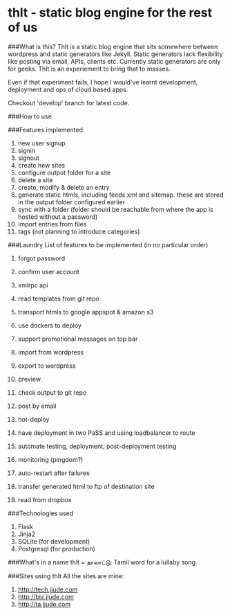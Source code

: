 # thlt - static blog engine for the rest of us


###What is this?
Thlt is a static blog engine that sits somewhere between wordpress and static generators like Jekyll. Static generators lack flexibility like posting via email, APIs, clients etc. Currently static generators are only for geeks. Thlt is an experiement to bring that to masses.

Even if that experiment fails, I hope I would've learnt development, deployment and ops of cloud based apps.

Checkout 'develop' branch for latest code.

###How to use


###Features implemented

1. new user signup
2. signin
3. signout
4. create new sites
5. configure output folder for a site
6. delete a site
7. create, modify & delete an entry
8. generate static htmls, including feeds.xml and sitemap. these are stored in the output folder configured earlier
9. sync with a folder (folder should be reachable from where the app is hosted without a password)
10. import entries from files
11. tags (not planning to introduce categories)

###Laundry List of features to be implemented (in no particular order)
1. forgot password
2. confirm user account
3. xmlrpc api
4. read templates from git repo
5. transport htmls to google appspot & amazon s3
6. use dockers to deploy
7. support promotional messages on top bar
8. import from wordpress
9. export to wordpress
10. preview
11. check output to git repo
12. post by email

13. hot-deploy
14. have deployment in two PaSS and using loadbalancer to route
15. automate testing, deployment, post-deployment testing
16. monitoring (pingdom?)
17. auto-restart after failures
18. transfer generated html to ftp of destination site
19. read from dropbox

###Technologies used
1. Flask    
2. Jinja2     
3. SQLite (for development)     
4. Postgresql (for production)

###What's in a name
thlt = தாலாட்டு; Tamil word for a lullaby song.

###Sites using thlt
All the sites are mine:
1. http://tech.jjude.com   
2. http://biz.jjude.com    
3. http://ta.jjude.com   
